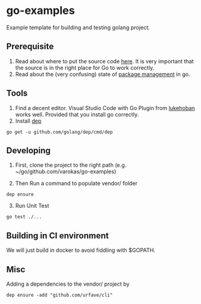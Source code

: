 # go-examples

Example template for building and testing golang project.

## Prerequisite
1. Read about where to put the source code [here](https://golang.org/doc/code.html). It is very important that the source is in the right place for Go to work correctly.
1. Read about the (very confusing) state of [package management](https://github.com/golang/go/wiki/PackageManagementTools) in go.

## Tools
1. Find a decent editor. Visual Studio Code with Go Plugin from [lukehoban](https://marketplace.visualstudio.com/items?itemName=lukehoban.Go) works well. Provided that you install go correctly.
1. Install [dep](https://github.com/golang/dep) 

```
go get -u github.com/golang/dep/cmd/dep
```


## Developing 
1. First, clone the project to the right path 
(e.g. ~/go/github.com/varokas/go-examples)

2. Then Run a command to populate vendor/ folder
```
dep ensure
```

3. Run Unit Test
```
go test ./...
```

## Building in CI environment
We will just build in docker to avoid fiddling with $GOPATH.

## Misc
Adding a dependencies to the vendor/ project by

```
dep ensure -add "github.com/urfave/cli"
```